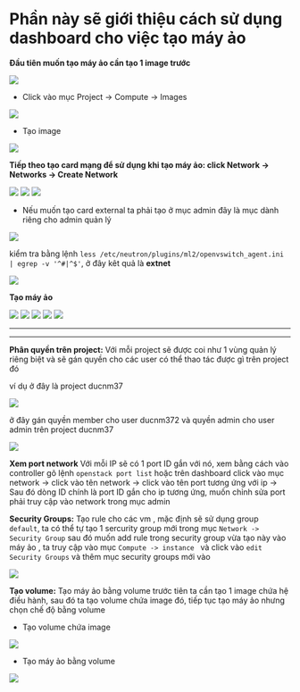 # Phần này sẽ giới thiệu cách sử dụng dashboard cho việc tạo máy ảo


**Đầu tiên muốn tạo máy ảo cần tạo 1 image trước**

<img src="https://i.imgur.com/B47PNeI.png">

- Click vào mục Project -> Compute -> Images

<img src="https://i.imgur.com/uQ9rJHv.png">

- Tạo image

<img src="https://i.imgur.com/ZGjyFQg.png">

**Tiếp theo tạo card mạng để sử dụng khi tạo máy ảo: click Network -> Networks -> Create Network**

<img src="https://i.imgur.com/toZ80vn.png">

<img src="https://i.imgur.com/z6yzrYr.png">

<img src="https://i.imgur.com/s1jPfUG.png">

- Nếu muốn tạo card external ta phải tạo ở mục admin đây là mục dành riêng cho admin quản lý

<img src="https://i.imgur.com/qdkLss9.png">

kiểm tra bằng lệnh `less /etc/neutron/plugins/ml2/openvswitch_agent.ini | egrep -v '^#|^$'`, ở đây kêt quả là **extnet** 

<img src="https://i.imgur.com/nCooNoZ.png">

**Tạo máy ảo**



<img src="https://i.imgur.com/t0oLLYT.png">



<img src="https://i.imgur.com/TfWgzLU.png">



<img src="https://i.imgur.com/83WCdvm.png">



<img src="https://i.imgur.com/iofH3Fq.png">



<img src="https://i.imgur.com/s7CffN1.png">

-------
-------

**Phân quyền trên project:** Với mỗi project sẽ được coi như 1 vùng quản lý riêng biệt và sẽ gán quyền cho các user có thể thao tác được gì trên project đó

ví dụ ở đây là project ducnm37

<img src="https://i.imgur.com/x9flMfW.png">

ở đây gán quyền member cho user ducnm372 và quyền admin cho user admin trên project ducnm37

<img src="https://i.imgur.com/zd3WJhE.png">

**Xem port network** Với mỗi IP sẽ có 1 port ID gắn với nó, xem bằng cách vào controller gõ lệnh `openstack port list` hoặc trên dashboard click vào mục network -> click vào tên network -> click vào tên port tương ứng với ip -> Sau đó dòng ID chính là port ID gắn cho ip tương ứng, muốn chỉnh sửa port phải truy cập vào network trong mục admin

**Security Groups:** Tạo rule cho các vm , mặc định sẽ sử dụng group `default`, ta có thể tự tạo 1 sercurity group mới trong mục `Network -> Security Group` sau đó muốn add rule trong security group vừa tạo này vào máy ảo , ta truy cập vào mục `Compute -> instance ` và click vào `edit Security Groups` và thêm mục security groups mới vào

<img src="https://i.imgur.com/mhQQNbn.png">

**Tạo volume:** Tạo máy ảo bằng volume trước tiên ta cần tạo 1 image chứa hệ điều hành, sau đó ta tạo volume chứa image đó, tiếp tục tạo máy ảo nhưng chọn chế độ bằng volume

- Tạo volume chứa image

<img src="https://i.imgur.com/BJBi1Jd.png">

- Tạo máy ảo bằng volume

<img src="https://i.imgur.com/tKrWCk3.png">

